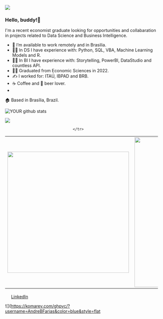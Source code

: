 <img src="https://github.com/AndreBFarias/AndreBFarias/André Farias.png">

### Hello, buddy!👋

I'm a recent economist graduate looking for opportunities and collabaration in projects related to Data Science and Business Intelligence.
- 🤝 I’m available to work remotely and in Brasilia. 
- 👨‍💻 In DS I have experience with: Python, SQL, VBA, Machine Learning Models and R.
- 👨‍💻 In BI I have experience with: Storytelling, PowerBI, DataStudio and countless API.
- 👨‍🎓 Graduated from Economic Sciences in 2022.
- ✍️ I worked for: ITAÚ, IBPAD and BRB.
- ☕ Coffee and 🍺 beer lover.
-

🏠 Based in Brasília, Brazil.



![YOUR github stats](https://github-readme-stats.vercel.app/api?username=AndreBFarias)

  [<img src="https://img.shields.io/badge/linkedin-%230077B5.svg?&style=for-the-badge&logo=linkedin&logoColor=white" />](https://www.linkedin.com/in/USERNAME/) 



<center>
<table>
    <tr>
        <td><img width="400px" align="left" src="https://github-readme-stats.vercel.app/api/top-langs/?username=AndreBFarias&hide=html&layout=compact&theme=buefy" /></td>
        <td><img width="495px" align="left" src="https://github-readme-stats.vercel.app/api?username=AndreBFarias&theme=buefy"/></td>
      
    
    </tr>   
</table>
</center>  

<a href="https://www.linkedin.com/in/AndreBFarias"><img src="https://github.com/AndreBFarias/AndreBFarias/link.png" width="16"></img></a> [LinkedIn](https://www.linkedin.com/in/AndreBFarias)  


![](https://komarev.com/ghpvc/?username=AndreBFarias&color=blue&style=flat

<!--
**AndreBFarias/AndreBFarias** is a ✨ _special_ ✨ repository because its `README.md` (this file) appears on your GitHub profile.

Here are some ideas to get you started:

- 🔭 I’m currently working on ...
- 🌱 I’m currently learning ...
- 👯 I’m looking to collaborate on ...
- 🤔 I’m looking for help with ...
- 💬 Ask me about ...
- 📫 How to reach me: ...
- 😄 Pronouns: ...
- ⚡ Fun fact: ...
-->
